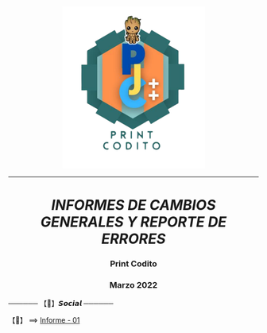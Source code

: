  <p align="center">
   <img src="img/logo-print-codito.png">
</p>

----------------------------------------------------------------

_**<p><h1 align="center">INFORMES DE CAMBIOS GENERALES Y REPORTE DE ERRORES</h1></p>**_

<p><h3 align="center">Print Codito</h3></p>
<p><h3 align="center">Marzo 2022</h3></p>


────── 【📝】𝙎𝙤𝙘𝙞𝙖𝙡  ──────

【📝】 ==> [Informe - 01](https://github.com/WSirrisW/Informes-Print-Codito/blob/main/informe01.md)



